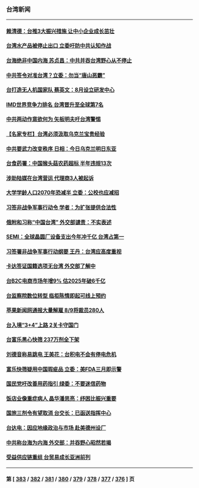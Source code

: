 ### 台湾新闻
---
#### [赖清德：台推3大振兴措施 让中小企业成长茁壮](../../pages/ncid1349361/n13760159.md) 
#### [台湾水产品被停止出口 立委吁防中共认知作战](../../pages/ncid1349361/n13759947.md) 
#### [台海绝非中国内海  苏贞昌：中共并吞台湾野心从不停止](../../pages/ncid1349361/n13760094.md) 
#### [中共签令对准台湾？立委：勿当“唐山恶霸”](../../pages/ncid1349361/n13760102.md) 
#### [台打造无人机国家队 蔡英文：8月设立研发中心](../../pages/ncid1349361/n13760031.md) 
#### [IMD世界竞争力排名 台湾晋升至全球第7名](../../pages/ncid1349361/n13759797.md) 
#### [中共两动作意欲何为 矢板明夫吁台湾警惕](../../pages/ncid1349361/n13759675.md) 
#### [【名家专栏】台湾必须汲取乌克兰宝贵经验](../../pages/ncid1349361/n13759403.md) 
#### [中共要武力改变秩序 日相：今日乌克兰明日东亚](../../pages/ncid1349361/n13759553.md) 
#### [台食药署：中国猴头菇农药超标 半年违规13次](../../pages/ncid1349361/n13759500.md) 
#### [涉助陆媒在台湾营运 代理商3人被起诉](../../pages/ncid1349361/n13759478.md) 
#### [大学学龄人口2070年恐减半 立委：公校也应减招](../../pages/ncid1349361/n13759498.md) 
#### [习签非战争军事行动令 学者：为扩张提供合法性](../../pages/ncid1349361/n13759395.md) 
#### [俄附和习称“中国台湾” 外交部谴责：不实表述](../../pages/ncid1349361/n13759368.md) 
#### [SEMI：全球晶圆厂设备支出今年冲千亿 台湾占第一](../../pages/ncid1349361/n13759386.md) 
#### [习签署非战争军事行动纲要 王丹：台湾应高度重视](../../pages/ncid1349361/n13759383.md) 
#### [卡达签证国籍选项无台湾 外交部了解中](../../pages/ncid1349361/n13759467.md) 
#### [台B2C电商市场年增9% 估2025年破6千亿](../../pages/ncid1349361/n13759482.md) 
#### [台监察院数位转型 临柜陈情即起可线上预约](../../pages/ncid1349361/n13759484.md) 
#### [苹果新闻网通报大量解雇 8/9将裁员280人](../../pages/ncid1349361/n13759480.md) 
#### [台入境“3+4”上路 2关卡守国门](../../pages/ncid1349361/n13759447.md) 
#### [台富乐黑心快筛 237万剂全下架](../../pages/ncid1349361/n13759452.md) 
#### [刘德音称易跳电 王美花：台积电不会有停电危机](../../pages/ncid1349361/n13759434.md) 
#### [富乐快筛疑用中国瑕疵品 立委：美FDA三月即示警](../../pages/ncid1349361/n13759458.md) 
#### [国民党吁改善用药指引 绿委：不要迷信药物](../../pages/ncid1349361/n13759455.md) 
#### [饭店业像重症病人 晶华潘思亮：纾困比振兴重要](../../pages/ncid1349361/n13759450.md) 
#### [国旅三剂令有望取消 台交长：已函送指挥中心](../../pages/ncid1349361/n13759457.md) 
#### [台达电：因应地缘政治与市场 赴美德州设厂](../../pages/ncid1349361/n13759435.md) 
#### [中共称台海为内海 外交部：并吞野心昭然若揭](../../pages/ncid1349361/n13759436.md) 
#### [受益供应链重组 台贸易成长亚洲前列](../../pages/ncid1349361/n13759410.md) 

---
#### 第 [ [383](./383.md) / [382](./382.md) / [381](./381.md) / [380](./380.md) / [379](./379.md) / [378](./378.md) / [377](./377.md) / [376](./376.md) ] 页
